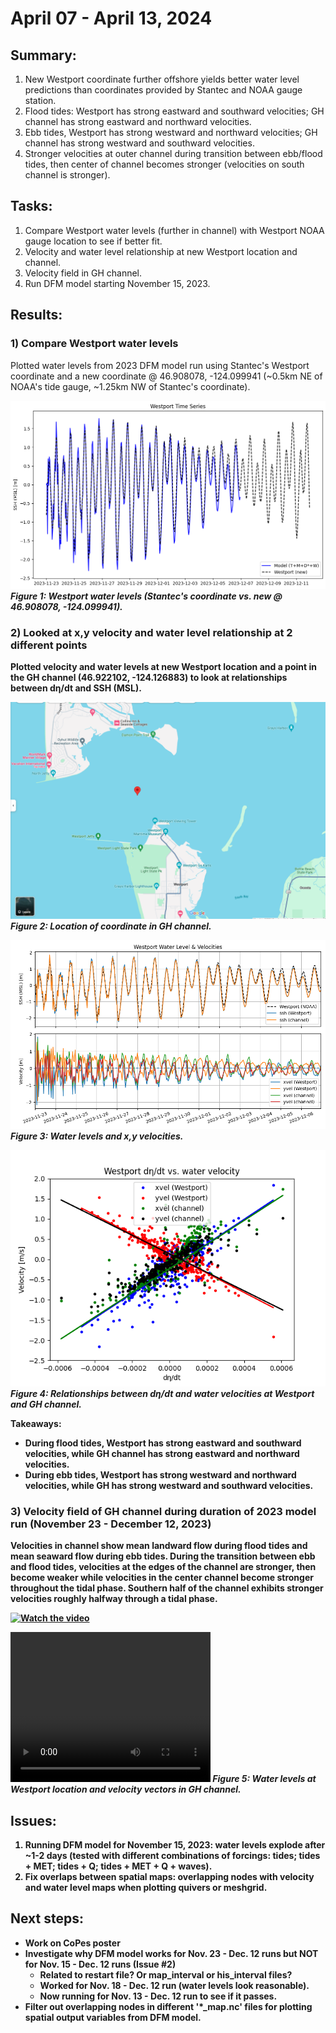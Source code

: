 # April 07 - April 13, 2024
## Summary:
1) New Westport coordinate further offshore yields better water level predictions than coordinates provided by Stantec and NOAA gauge station.<br>
2) Flood tides: Westport has strong eastward and southward velocities; GH channel has strong eastward and northward velocities.<br>
3) Ebb tides, Westport has strong westward and northward velocities; GH channel has strong westward and southward velocities.<br>
4) Stronger velocities at outer channel during transition between ebb/flood tides, then center of channel becomes stronger (velocities on south channel is stronger). 
   
## Tasks:
1) Compare Westport water levels (further in channel) with Westport NOAA gauge location to see if better fit.<br>
2) Velocity and water level relationship at new Westport location and channel.<br>
3) Velocity field in GH channel.<br>
4) Run DFM model starting November 15, 2023.

## Results:
### 1) Compare Westport water levels
Plotted water levels from 2023 DFM model run using Stantec's Westport coordinate and a new coordinate @ 46.908078, -124.099941 (~0.5km NE of NOAA's tide gauge, ~1.25km NW of Stantec's coordinate).

![Westport Water Levels (2023)](../Figures/041624meeting/Westport_wl_new.png)
<strong><em>Figure 1: Westport water levels (Stantec's coordinate vs. new @ 46.908078, -124.099941).</em>

### 2) Looked at x,y velocity and water level relationship at 2 different points
Plotted velocity and water levels at new Westport location and a point in the GH channel (46.922102, -124.126883) to look at relationships between dη/dt and SSH (MSL).

![GH channel location](../Figures/041624meeting/GH_channel_loc.png)\
<strong><em>Figure 2: Location of coordinate in GH channel.</em>

![Westport Water Level & Velocities (2023)](../Figures/041624meeting/Westport_wl_vel.png)\
<strong><em>Figure 3: Water levels and x,y velocities.</em>

![Westport dη/dt and velocity relationship (2023)](../Figures/041624meeting/Westport_dzdt_vel.png)\
<strong><em>Figure 4: Relationships between dη/dt and water velocities at Westport and GH channel.</em>

Takeaways:
- During flood tides, Westport has strong eastward and southward velocities, while GH channel has strong eastward and northward velocities.
- During ebb tides, Westport has strong westward and northward velocities, while GH has strong westward and southward velocities.

### 3) Velocity field of GH channel during duration of 2023 model run (November 23 - December 12, 2023)
Velocities in channel show mean landward flow during flood tides and mean seaward flow during ebb tides. During the transition between ebb and flood tides, velocities at the edges of the channel are stronger, then become weaker while velocities in the center channel become stronger throughout the tidal phase. Southern half of the channel exhibits stronger velocities roughly halfway through a tidal phase.

[![Watch the video](https://i.stack.imgur.com/Vp2cE.png)](https://github.com/rychiu18/RC-UW_ResearchLog/blob/master/Figures/041624meeting/Westport_vel_clip.mp4)

<video width="320" height="240" controls>
  <source src='https://github.com/rychiu18/RC-UW_ResearchLog/blob/master/Figures/041624meeting/Westport_vel_clip.mp4' type='video/mp4'>
</video>
<strong><em>Figure 5: Water levels at Westport location and velocity vectors in GH channel.</em>

## Issues:
1) Running DFM model for November 15, 2023: water levels explode after ~1-2 days (tested with different combinations of forcings: tides; tides + MET; tides + Q; tides + MET + Q + waves).<br>
2) Fix overlaps between spatial maps: overlapping nodes with velocity and water level maps when plotting quivers or meshgrid.

## Next steps:
- Work on CoPes poster
- Investigate why DFM model works for Nov. 23 - Dec. 12 runs but NOT for Nov. 15 - Dec. 12 runs (Issue #2)
  - Related to restart file? Or map_interval or his_interval files?
  - Worked for Nov. 18 - Dec. 12 run (water levels look reasonable).
  - Now running for Nov. 13 - Dec. 12 run to see if it passes.
- Filter out overlapping nodes in different '*_map.nc' files for plotting spatial output variables from DFM model. 
